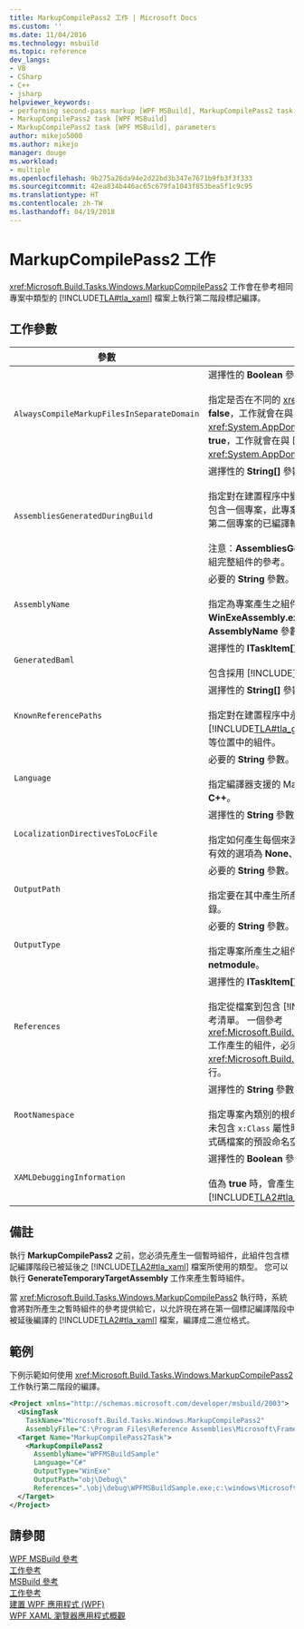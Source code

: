 ```yaml
---
title: MarkupCompilePass2 工作 | Microsoft Docs
ms.custom: ''
ms.date: 11/04/2016
ms.technology: msbuild
ms.topic: reference
dev_langs:
- VB
- CSharp
- C++
- jsharp
helpviewer_keywords:
- performing second-pass markup [WPF MSBuild], MarkupCompilePass2 task
- MarkupCompilePass2 task [WPF MSBuild]
- MarkupCompilePass2 task [WPF MSBuild], parameters
author: mikejo5000
ms.author: mikejo
manager: douge
ms.workload:
- multiple
ms.openlocfilehash: 9b275a26da94e2d22bd3b347e7671b9fb3f3f333
ms.sourcegitcommit: 42ea834b446ac65c679fa1043f853bea5f1c9c95
ms.translationtype: HT
ms.contentlocale: zh-TW
ms.lasthandoff: 04/19/2018
---
```

# <a name="markupcompilepass2-task"></a>MarkupCompilePass2 工作

<xref:Microsoft.Build.Tasks.Windows.MarkupCompilePass2> 工作會在參考相同專案中類型的 [!INCLUDE[TLA#tla_xaml](../msbuild/includes/tlasharptla_xaml_md.md)] 檔案上執行第二階段標記編譯。

## <a name="task-parameters"></a>工作參數

|參數|描述|
|---------------|-----------------|
|`AlwaysCompileMarkupFilesInSeparateDomain`|選擇性的 **Boolean** 參數。<br /><br /> 指定是否在不同的 <xref:System.AppDomain> 中執行工作。 如果此參數傳回 **false**，工作就會在與 [!INCLUDE[TLA#tla_msbuild](../msbuild/includes/tlasharptla_msbuild_md.md)] 相同的 <xref:System.AppDomain> 中執行，且執行速度會較快。 如果此參數傳回 **true**，工作就會在與 [!INCLUDE[TLA2#tla_msbuild](../msbuild/includes/tla2sharptla_msbuild_md.md)] 隔離的第二個 <xref:System.AppDomain> 中執行，且執行速度會較慢。|
|`AssembliesGeneratedDuringBuild`|選擇性的 **String[]** 參數。<br /><br /> 指定對在建置程序中變更之組件的參考。 例如，Visual Studio 解決方案可能包含一個專案，此專案參考另一個專案的已編譯輸出。 在此情況下，可以將第二個專案的已編譯輸出新增到 **AssembliesGeneratedDuringBuild**。<br /><br /> 注意：**AssembliesGeneratedDuringBuild** 必須包含對組建方案所產生之一組完整組件的參考。|
|`AssemblyName`|必要的 **String** 參數。<br /><br /> 指定為專案產生之組件的簡短名稱。 例如，如果專案要產生名稱為 **WinExeAssembly.exe** 的 [!INCLUDE[TLA#tla_win](../msbuild/includes/tlasharptla_win_md.md)] 可執行檔，則 **AssemblyName** 參數的值會是 **WinExeAssembly**。|
|`GeneratedBaml`|選擇性的 **ITaskItem[]** 輸出參數。<br /><br /> 包含採用 [!INCLUDE[TLA2#tla_xaml](../msbuild/includes/tla2sharptla_xaml_md.md)] 二進位格式的已產生檔案清單。|
|`KnownReferencePaths`|選擇性的 **String[]** 參數。<br /><br /> 指定對在建置程序中永不變更之組件的參考。 包括位於 [!INCLUDE[TLA#tla_gac](../msbuild/includes/tlasharptla_gac_md.md)]、位於 [!INCLUDE[TLA#tla_netframewk](../misc/includes/tlasharptla_netframewk_md.md)] 安裝目錄等位置中的組件。|
|`Language`|必要的 **String** 參數。<br /><br /> 指定編譯器支援的 Managed 語言。 有效的選項為 **C#**、**VB**、**JScript** 及 **C++**。|
|`LocalizationDirectivesToLocFile`|選擇性的 **String** 參數。<br /><br /> 指定如何產生每個來源 [!INCLUDE[TLA2#tla_xaml](../msbuild/includes/tla2sharptla_xaml_md.md)] 檔案的當地語系化資訊。 有效的選項為 **None**、**CommentsOnly** 及 **All**。|
|`OutputPath`|必要的 **String** 參數。<br /><br /> 指定要在其中產生所產生之 [!INCLUDE[TLA2#tla_xaml](../msbuild/includes/tla2sharptla_xaml_md.md)] 二進位格式檔案的目錄。|
|`OutputType`|必要的 **String** 參數。<br /><br /> 指定專案所產生之組件的類型。 有效的選項為 **winexe**、**exe**、**library** 及 **netmodule**。|
|`References`|選擇性的 **ITaskItem[]** 參數。<br /><br /> 指定從檔案到包含 [!INCLUDE[TLA2#tla_xaml](../msbuild/includes/tla2sharptla_xaml_md.md)] 檔案中所使用類型之組件的參考清單。 一個參考 <xref:Microsoft.Build.Tasks.Windows.GenerateTemporaryTargetAssembly> 工作產生的組件，必須在 <xref:Microsoft.Build.Tasks.Windows.MarkupCompilePass2> 工作之前執行。|
|`RootNamespace`|選擇性的 **String** 參數。<br /><br /> 指定專案內類別的根命名空間。 當對應的 [!INCLUDE[TLA2#tla_xaml](../msbuild/includes/tla2sharptla_xaml_md.md)] 檔案未包含 `x:Class` 屬性時，**RootNamespace** 也用來作為所產生 Managed 程式碼檔案的預設命名空間。|
|`XAMLDebuggingInformation`|選擇性的 **Boolean** 參數。<br /><br /> 值為 **true** 時，會產生診斷資訊並包含在已編譯的 [!INCLUDE[TLA2#tla_xaml](../msbuild/includes/tla2sharptla_xaml_md.md)] 中，以協助偵錯。|

## <a name="remarks"></a>備註

執行 **MarkupCompilePass2** 之前，您必須先產生一個暫時組件，此組件包含標記編譯階段已被延後之 [!INCLUDE[TLA2#tla_xaml](../msbuild/includes/tla2sharptla_xaml_md.md)] 檔案所使用的類型。 您可以執行 **GenerateTemporaryTargetAssembly** 工作來產生暫時組件。

當 <xref:Microsoft.Build.Tasks.Windows.MarkupCompilePass2> 執行時，系統會將對所產生之暫時組件的參考提供給它，以允許現在將在第一個標記編譯階段中被延後編譯的 [!INCLUDE[TLA2#tla_xaml](../msbuild/includes/tla2sharptla_xaml_md.md)] 檔案，編譯成二進位格式。

## <a name="example"></a>範例

下例示範如何使用 <xref:Microsoft.Build.Tasks.Windows.MarkupCompilePass2> 工作執行第二階段的編譯。

```xml
<Project xmlns="http://schemas.microsoft.com/developer/msbuild/2003">
  <UsingTask 
    TaskName="Microsoft.Build.Tasks.Windows.MarkupCompilePass2" 
    AssemblyFile="C:\Program Files\Reference Assemblies\Microsoft\Framework\v3.0\PresentationBuildTasks.dll" />
  <Target Name="MarkupCompilePass2Task">
    <MarkupCompilePass2 
      AssemblyName="WPFMSBuildSample"
      Language="C#"
      OutputType="WinExe"
      OutputPath="obj\Debug\"
      References=".\obj\debug\WPFMSBuildSample.exe;c:\windows\Microsoft.net\Framework\v2.0.50727\System.dll;C:\Program Files\Reference Assemblies\Microsoft\WinFx\v3.0\PresentationCore.dll;C:\Program Files\Reference Assemblies\Microsoft\WinFx\v3.0\PresentationFramework.dll;C:\Program Files\Reference Assemblies\Microsoft\WinFx\v3.0\WindowsBase.dll" />
  </Target>
</Project>
```

## <a name="see-also"></a>請參閱

[WPF MSBuild 參考](../msbuild/wpf-msbuild-reference.md)  
[工作參考](../msbuild/wpf-msbuild-task-reference.md)  
[MSBuild 參考](../msbuild/msbuild-reference.md)  
[工作參考](../msbuild/msbuild-task-reference.md)  
[建置 WPF 應用程式 (WPF)](/dotnet/framework/wpf/app-development/building-a-wpf-application-wpf)  
[WPF XAML 瀏覽器應用程式概觀](/dotnet/framework/wpf/app-development/wpf-xaml-browser-applications-overview)